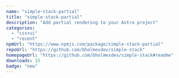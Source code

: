 ```yaml
---
name: "simple-stack-partial"
title: "simple-stack-partial"
description: "Add partial rendering to your Astro project"
categories:
  - "css+ui"
  - "recent"
npmUrl: "https://www.npmjs.com/package/simple-stack-partial"
repoUrl: "https://github.com/bholmesdev/simple-stack"
homepageUrl: "https://github.com/bholmesdev/simple-stack#readme"
downloads: 15
badge: "new"
---
```

